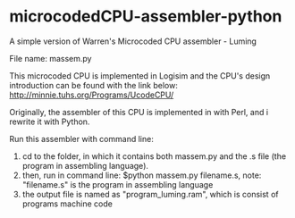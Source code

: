 microcodedCPU-assembler-python
==============================

A simple version of Warren's Microcoded CPU assembler - Luming

File name: massem.py

This microcoded CPU is implemented in Logisim and the CPU's design introduction can be found with the link below:
http://minnie.tuhs.org/Programs/UcodeCPU/

Originally, the assembler of this CPU is implemented in with Perl, and i rewrite it with Python.

Run this assembler with command line:

1. cd to the folder, in which it contains both massem.py and the .s file (the program in assembling language).
2. then, run in command line:  $python massem.py filename.s, note: "filename.s" is the program in assembling language
3. the output file is named as "program_luming.ram", which is consist of programs machine code
